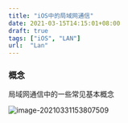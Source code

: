 ```yaml
---
title: "iOS中的局域网通信"
date: 2021-03-15T14:15:01+08:00
draft: true
tags: ["iOS", "LAN"]
url:  "Lan"
---
```


### 概念

局域网通信中的一些常见基本概念

![image-20210331153807509](https://w-md.imzsy.design/image-20210331153807509.png)

